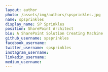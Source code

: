 ```yaml
---
layout: author
photo: /assets/img/authors/spsprinkles.jpg
name: spsprinkles
display_name: SP Sprinkles
position: SharePoint Architect
bio: A SharePoint Solution Creating Machine
github_username: spsprinkles
facebook_username: 
twitter_username: spsprinkles
instagram_username: 
linkedin_username: 
medium_username: 
---
```


